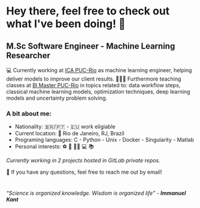 # Hey there, feel free to check out what I've been doing! 👋

## M.Sc Software Engineer - Machine Learning Researcher

  💻 Currently working at [ICA PUC-Rio](https://ica.ele.puc-rio.br/) as machine learning engineer, helping deliver models to improve our client results.
  👨🏻‍🏫 Furthermore teaching classes at [BI Master PUC-Rio](https://ica.ele.puc-rio.br/cursos/mba-bi-master/) in topics related to: data workflow steps, classical machine learning models, optimization techniques, deep learning models and uncertainty problem solving. 

### A bit about me:
  - Nationality: 🇧🇷/🇵🇹 - 🇪🇺 work eligiable
  - Current location: 📍 Rio de Janeiro, RJ, Brazil
  - Programing languages: C - Python - Unix - Docker - Singularity - Matlab
  - Personal interests: ⚽ 🏀 💪🏽 💻 📚


*Currently working in 2 projects hosted in GitLab private repos.*


💬 If you have any questions, feel free to reach me out by email!

#

*“Science is organized knowledge. Wisdom is organized life” -* ***Immanuel Kant***


